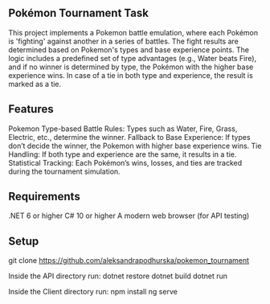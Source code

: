 Pokémon Tournament Task
------------------------------
This project implements a Pokemon battle emulation, where each Pokémon is 'fighting' against another in a series of battles.
The fight results are determined based on Pokemon's types and base experience points.
The logic includes a predefined set of type advantages (e.g., Water beats Fire), and if no winner is determined by type, the Pokémon with the higher base experience wins.
In case of a tie in both type and experience, the result is marked as a tie.

Features
------------------------------
Pokemon Type-based Battle Rules: Types such as Water, Fire, Grass, Electric, etc., determine the winner.
Fallback to Base Experience: If types don’t decide the winner, the Pokemon with higher base experience wins.
Tie Handling: If both type and experience are the same, it results in a tie.
Statistical Tracking: Each Pokémon’s wins, losses, and ties are tracked during the tournament simulation.

Requirements
------------------------------
.NET 6 or higher
C# 10 or higher
A modern web browser (for API testing)

Setup
------------------------------
git clone https://github.com/aleksandrapodhurska/pokemon_tournament

Inside the API directory run:
dotnet restore
dotnet build
dotnet run

Inside the Client directory run:
npm install
ng serve


